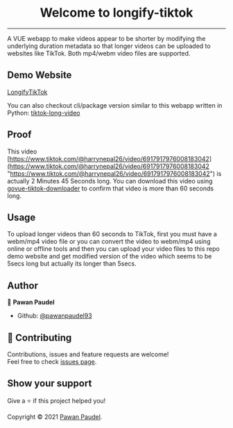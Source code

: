 <h1 align="center">Welcome to longify-tiktok</h1>
<hr/>

A VUE webapp to make videos appear to be shorter by modifying the underlying duration metadata so that longer videos can be uploaded to websites like TikTok. Both mp4/webm video files are supported.

## Demo Website
[LongifyTikTok](https://longifytiktok.herokuapp.com/ "LongifyTikTok")

You can also checkout cli/package version similar to this webapp written in Python: [tiktok-long-video](https://github.com/pawanpaudel93/tiktok-long-video "tiktok-long-video")

## Proof

  This video [https://www.tiktok.com/@harrynepal26/video/6917917976008183042](https://www.tiktok.com/@harrynepal26/video/6917917976008183042 "https://www.tiktok.com/@harrynepal26/video/6917917976008183042") is actually 2 Minutes 45 Seconds long.
  You can download this video using [govue-tiktok-downloader](https://github.com/pawanpaudel93/govue-tiktok-downloader "govue-tiktok-downloader") to confirm that video is more than 60 seconds long.

## Usage

To upload longer videos than 60 seconds to TikTok, first you must have a webm/mp4 video file or you can convert the video to webm/mp4 using online or offline tools and then you can upload your video files to this repo demo website and get modified version of the video which seems to be 5secs long but actually its longer than 5secs.

## Author

👤 **Pawan Paudel**

* Github: [@pawanpaudel93](https://github.com/pawanpaudel93)

## 🤝 Contributing

Contributions, issues and feature requests are welcome!<br />Feel free to check [issues page](https://github.com/pawanpaudel93/longify-tiktok/issues). 

## Show your support

Give a ⭐️ if this project helped you!

Copyright © 2021 [Pawan Paudel](https://github.com/pawanpaudel93).<br />
